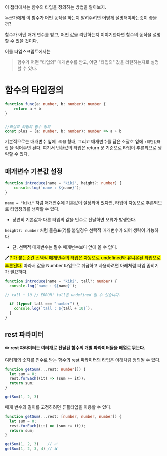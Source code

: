 
이 챕터에서는 함수의 타입을 정의하는 방법을 알아보자.

누군가에게 이 함수가 어떤 동작을 하는지 알려주려면 어떻게 설명해야하는것이 좋을까?

함수가 어떤 매개 변수를 받고, 어떤 값을 리턴하는지 이야기한다면 함수의 동작을 설명할 수 있을 것이다. 

이를 타입스크립트에서는
> 함수가 어떤 "타입의" 매개변수를 받고, 어떤 "타입의" 값을 리턴하는지로 설명할 수 있다.

# 함수의 타입정의

```typescript
function func(a: number, b: number): number {
	return a + b
}


//화살표 타입의 함수 정의
const plus = (a: number, b: number): number => a + b
```

기본적으로는 매개변수 옆에 `:타입` 형태, 그리고 매개변수를 담은 소괄호 옆에 `:리턴값타입` 을 적어주면 된다.
여기서 반환값의 타입은 return 문 기준으로 타입이 추론되므로 생략할 수 있다.


## 매개변수 기본값 설정

```typescript
function introduce(name = "kiki", height?: number) {
	console.log(`name : ${name}`);
}
```

`name = "kiki"` 처럼 매개변수에 기본값이 설정되어 있다면, 타입이 자동으로 추론되므로 타입정의를 생략할 수 있다.
- 당연히 기본값과 다른 타입의 값을 인수로 전달하면 오류가 발생한다.

`height?: number` 처럼 물음표(?)를 붙일경우 선택적 매개변수가 되어 생략이 가능하다
- 단. 선택적 매개변수는 필수 매개변수보다 앞에 올 수 없다.

🖍️<mark class="hltr-yellow">? 가 붙는순간 선택적 매개변수의 타입은 자동으로 undefined와 유니온된 타입으로 추론된다.</mark>
따라서 값을 Number 타입으로 취급하고 사용하려면 아래처럼 타입 좁히기가 필요하다.

```typescript
function introduce(name = "kiki", tall?: number) {
  console.log(`name : ${name}`);

// tall + 10 // ERROR! tall은 undefined 일 수 있습니다.

  if (typeof tall === "number") {
    console.log(`tall : ${tall + 10}`);
  }
}
```

## rest 파라미터

**✏️ rest 파라미터는 여러개로 전달된 함수의 개별 파라미터들을 배열로 묶는다.**

여러개의 숫자를 인수로 받는 함수의 rest 파라미터의 타입은 아래처럼 정의될 수 있다.

```typescript
function getSum(...rest: number[]) {
  let sum = 0;
  rest.forEach((it) => (sum += it));
  return sum;
}

getSum(1, 2, 3)

```

매개 변수의 길이를 고정하려면 튜플타입을 이용할 수 있다.
```typescript
function getSum(...rest: [number, number, number]) {
  let sum = 0;
  rest.forEach((it) => (sum += it));
  return sum;
}

getSum(1, 2, 3)    // ✅
getSum(1, 2, 3, 4) // ❌

```